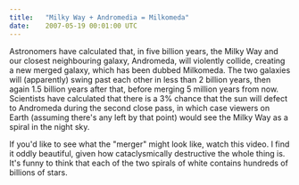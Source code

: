 ```yaml
---
title:   "Milky Way + Andromedia = Milkomeda"
date:    2007-05-19 00:01:00 UTC
---
```


Astronomers have calculated that, in five billion years, the Milky Way and our closest neighbouring galaxy, Andromeda, will violently collide, creating a new merged galaxy, which has been dubbed Milkomeda. The two galaxies will (apparently) swing past each other in less than 2 billion years, then again 1.5 billion years after that, before merging 5 million years from now. Scientists have calculated that there is a 3% chance that the sun will defect to Andromeda during the second close pass, in which case viewers on Earth (assuming there's any left by that point) would see the Milky Way as a spiral in the night sky.

If you'd like to see what the "merger" might look like, watch this video. I find it oddly beautiful, given how cataclysmically destructive the whole thing is. It's funny to think that each of the two spirals of white contains hundreds of billions of stars.

<object classid="clsid:02BF25D5-8C17-4B23-BC80-D3488ABDDC6B" codebase="http://www.apple.com/qtactivex/qtplugin.cab" height="260" width="320"> <param name="src" value="http://www.cita.utoronto.ca/%7Edubinski/Gravitas/mov320/6_SpiralMetamorphosis.mov" /><param name="autoplay" value="false" /><param name="controller" value="true" /><param name="loop" value="false" /><embed src="http://www.cita.utoronto.ca/%7Edubinski/Gravitas/mov320/6_SpiralMetamorphosis.mov" autoplay="false" controller="true" loop="false" pluginspage="http://www.apple.com/quicktime/download/" height="260" width="320"></embed></object>